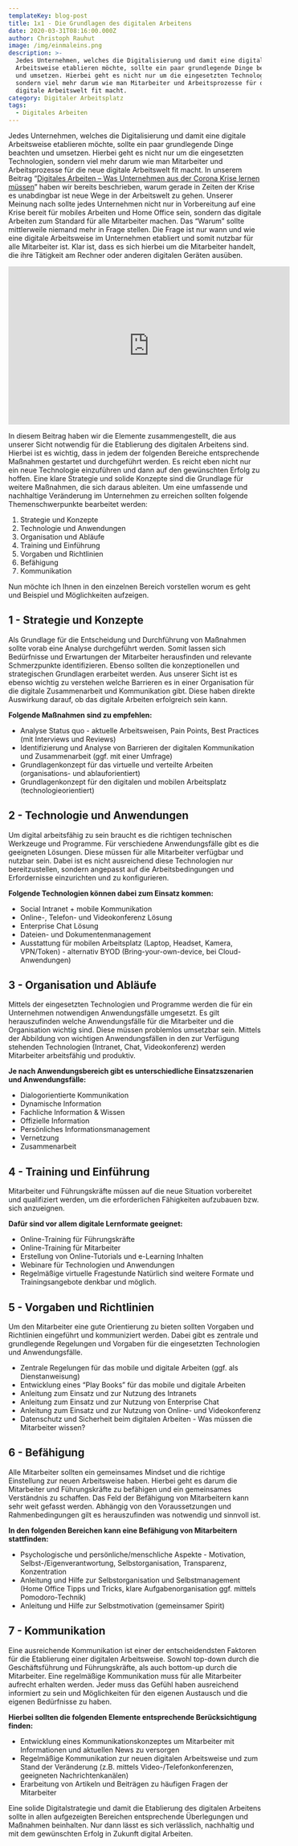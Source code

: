 ```yaml
---
templateKey: blog-post
title: 1x1 - Die Grundlagen des digitalen Arbeitens
date: 2020-03-31T08:16:00.000Z
author: Christoph Rauhut
image: /img/einmaleins.png
description: >-
  Jedes Unternehmen, welches die Digitalisierung und damit eine digitale
  Arbeitsweise etablieren möchte, sollte ein paar grundlegende Dinge beachten
  und umsetzen. Hierbei geht es nicht nur um die eingesetzten Technologien,
  sondern viel mehr darum wie man Mitarbeiter und Arbeitsprozesse für die neue
  digitale Arbeitswelt fit macht.
category: Digitaler Arbeitsplatz
tags:
  - Digitales Arbeiten
---
```

Jedes Unternehmen, welches die Digitalisierung und damit eine digitale Arbeitsweise etablieren möchte, sollte ein paar grundlegende Dinge beachten und umsetzen. Hierbei geht es nicht nur um die eingesetzten Technologien, sondern viel mehr darum wie man Mitarbeiter und Arbeitsprozesse für die neue digitale Arbeitswelt fit macht. In unserem Beitrag “[Digitales Arbeiten – Was Unternehmen aus der Corona Krise lernen müssen](https://www.realexperts.de/blog/2020-03-20-digitales-arbeiten-%E2%80%93-was-unternehmen-aus-der-corona-krise-lernen-m%C3%BCssen/)” haben wir bereits beschrieben, warum gerade in Zeiten der Krise es unabdingbar ist neue Wege in der Arbeitswelt zu gehen. Unserer Meinung nach sollte jedes Unternehmen nicht nur in Vorbereitung auf eine Krise bereit für mobiles Arbeiten und Home Office sein, sondern das digitale Arbeiten zum Standard für alle Mitarbeiter machen. Das “Warum” sollte mittlerweile niemand mehr in Frage stellen. Die Frage ist nur wann und wie eine digitale Arbeitsweise im Unternehmen etabliert und somit nutzbar für alle Mitarbeiter ist. Klar ist, dass es sich hierbei um die Mitarbeiter handelt, die ihre Tätigkeit am Rechner oder anderen digitalen Geräten ausüben. 

<iframe width="560" height="315" src="https://www.youtube.com/embed/CxNyLTrThzY" frameborder="0" allow="accelerometer; autoplay; encrypted-media; gyroscope; picture-in-picture" allowfullscreen></iframe>

In diesem Beitrag haben wir die Elemente zusammengestellt, die aus unserer Sicht notwendig für die Etablierung des digitalen Arbeitens sind. Hierbei ist es wichtig, dass in jedem der folgenden Bereiche entsprechende Maßnahmen gestartet und durchgeführt werden. Es reicht eben nicht nur ein neue Technologie einzuführen und dann auf den gewünschten Erfolg zu hoffen. Eine klare Strategie und solide Konzepte sind die Grundlage für weitere Maßnahmen, die sich daraus ableiten. Um eine umfassende und nachhaltige Veränderung im Unternehmen zu erreichen sollten folgende Themenschwerpunkte bearbeitet werden:

1. Strategie und Konzepte
2. Technologie und Anwendungen
3. Organisation und Abläufe
4. Training und Einführung
5. Vorgaben und Richtlinien
6. Befähigung
7. Kommunikation

Nun möchte ich Ihnen in den einzelnen Bereich vorstellen worum es geht und Beispiel und Möglichkeiten aufzeigen.

## 1 - Strategie und Konzepte

Als Grundlage für die Entscheidung und Durchführung von Maßnahmen sollte vorab eine Analyse durchgeführt werden. Somit lassen sich Bedürfnisse und Erwartungen der Mitarbeiter herausfinden und relevante Schmerzpunkte identifizieren. Ebenso sollten die konzeptionellen und strategischen Grundlagen erarbeitet werden. Aus unserer Sicht ist es ebenso wichtig zu verstehen welche Barrieren es in einer Organisation für die digitale Zusammenarbeit und Kommunikation gibt. Diese haben direkte Auswirkung darauf, ob das digitale Arbeiten erfolgreich sein kann. 

**Folgende Maßnahmen sind zu empfehlen:** 

* Analyse Status quo - aktuelle Arbeitsweisen, Pain Points, Best Practices (mit Interviews und Reviews) 
* Identifizierung und Analyse von Barrieren der digitalen Kommunikation und Zusammenarbeit (ggf. mit einer Umfrage) 
* Grundlagenkonzept für das virtuelle und verteilte Arbeiten (organisations- und ablauforientiert) 
* Grundlagenkonzept für den digitalen und mobilen Arbeitsplatz (technologieorientiert)

## 2 - Technologie und Anwendungen

Um digital arbeitsfähig zu sein braucht es die richtigen technischen Werkzeuge und Programme. Für verschiedene Anwendungsfälle gibt es die geeigneten Lösungen. Diese müssen für alle Mitarbeiter verfügbar und nutzbar sein. Dabei ist es nicht ausreichend diese Technologien nur bereitzustellen, sondern angepasst auf die Arbeitsbedingungen und Erfordernisse einzurichten und zu konfigurieren.

**Folgende Technologien können dabei zum Einsatz kommen:** 

* Social Intranet + mobile Kommunikation 
* Online-, Telefon- und Videokonferenz Lösung 
* Enterprise Chat Lösung 
* Dateien- und Dokumentenmanagement
* Ausstattung für mobilen Arbeitsplatz (Laptop, Headset, Kamera, VPN/Token) - alternativ BYOD (Bring-your-own-device, bei Cloud-Anwendungen)

## 3 - Organisation und Abläufe

Mittels der eingesetzten Technologien und Programme werden die für ein Unternehmen notwendigen Anwendungsfälle umgesetzt. Es gilt herauszufinden welche Anwendungsfälle für die Mitarbeiter und die Organisation wichtig sind. Diese müssen problemlos umsetzbar sein. Mittels der Abbildung von wichtigen Anwendungsfällen in den zur Verfügung stehenden Technologien (Intranet, Chat, Videokonferenz) werden Mitarbeiter arbeitsfähig und produktiv. 

**Je nach Anwendungsbereich gibt es unterschiedliche Einsatzszenarien und Anwendungsfälle:** 

* Dialogorientierte Kommunikation 
* Dynamische Information 
* Fachliche Information & Wissen 
* Offizielle Information 
* Persönliches Informationsmanagement 
* Vernetzung 
* Zusammenarbeit

## 4 - Training und Einführung

Mitarbeiter und Führungskräfte müssen auf die neue Situation vorbereitet und qualifiziert werden, um die erforderlichen Fähigkeiten aufzubauen bzw. sich anzueignen. 

**Dafür sind vor allem digitale Lernformate geeignet:** 
* Online-Training für Führungskräfte 
* Online-Training für Mitarbeiter 
* Erstellung von Online-Tutorials und e-Learning Inhalten 
* Webinare für Technologien und Anwendungen 
* Regelmäßige virtuelle Fragestunde Natürlich sind weitere Formate und Trainingsangebote denkbar und möglich.

## 5 - Vorgaben und Richtlinien

Um den Mitarbeiter eine gute Orientierung zu bieten sollten Vorgaben und Richtlinien eingeführt und kommuniziert werden. Dabei gibt es zentrale und grundlegende Regelungen und Vorgaben für die eingesetzten Technologien und Anwendungsfälle. 

* Zentrale Regelungen für das mobile und digitale Arbeiten (ggf. als Dienstanweisung) 
* Entwicklung eines “Play Books” für das mobile und digitale Arbeiten 
* Anleitung zum Einsatz und zur Nutzung des Intranets 
* Anleitung zum Einsatz und zur Nutzung von Enterprise Chat 
* Anleitung zum Einsatz und zur Nutzung von Online- und Videokonferenz 
* Datenschutz und Sicherheit beim digitalen Arbeiten - Was müssen die Mitarbeiter wissen?

## 6 - Befähigung

Alle Mitarbeiter sollten ein gemeinsames Mindset und die richtige Einstellung zur neuen Arbeitsweise haben. Hierbei geht es darum die Mitarbeiter und Führungskräfte zu befähigen und ein gemeinsames Verständnis zu schaffen. Das Feld der Befähigung von Mitarbeitern kann sehr weit gefasst werden. Abhängig von den Voraussetzungen und Rahmenbedingungen gilt es herauszufinden was notwendig und sinnvoll ist. 

**In den folgenden Bereichen kann eine Befähigung von Mitarbeitern stattfinden:** 

* Psychologische und persönliche/menschliche Aspekte - Motivation, Selbst-/Eigenverantwortung, Selbstorganisation, Transparenz, Konzentration 
* Anleitung und Hilfe zur Selbstorganisation und Selbstmanagement (Home Office Tipps und Tricks, klare Aufgabenorganisation ggf. mittels Pomodoro-Technik) 
* Anleitung und Hilfe zur Selbstmotivation (gemeinsamer Spirit)

## 7 - Kommunikation

Eine ausreichende Kommunikation ist einer der entscheidendsten Faktoren für die Etablierung einer digitalen Arbeitsweise. Sowohl top-down durch die Geschäftsführung und Führungskräfte, als auch bottom-up durch die Mitarbeiter. Eine regelmäßige Kommunikation muss für alle Mitarbeiter aufrecht erhalten werden. Jeder muss das Gefühl haben ausreichend informiert zu sein und Möglichkeiten für den eigenen Austausch und die eigenen Bedürfnisse zu haben. 

**Hierbei sollten die folgenden Elemente entsprechende Berücksichtigung finden:** 

* Entwicklung eines Kommunikationskonzeptes um Mitarbeiter mit Informationen und aktuellen News zu versorgen 
* Regelmäßige Kommunikation zur neuen digitalen Arbeitsweise und zum Stand der Veränderung (z.B. mittels Video-/Telefonkonferenzen, geeigneten Nachrichtenkanälen) 
* Erarbeitung von Artikeln und Beiträgen zu häufigen Fragen der Mitarbeiter 

Eine solide Digitalstrategie und damit die Etablierung des digitalen Arbeitens sollte in allen aufgezeigten Bereichen entsprechende Überlegungen und Maßnahmen beinhalten. Nur dann lässt es sich verlässlich, nachhaltig und mit dem gewünschten Erfolg in Zukunft digital Arbeiten.

